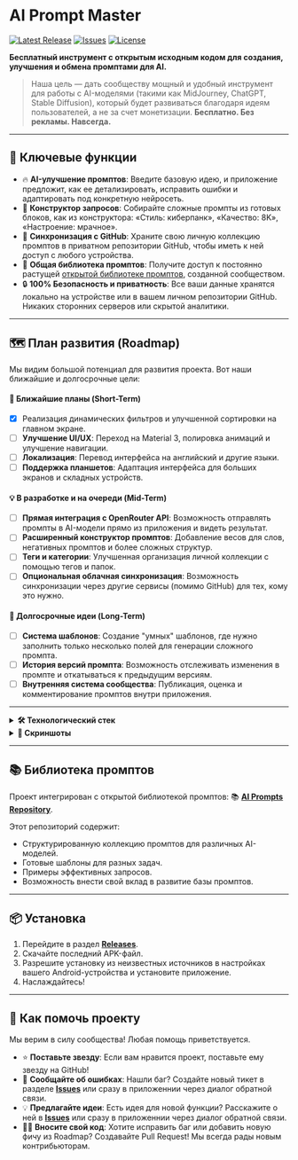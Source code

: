 # AI Prompt Master

[![Latest Release](https://img.shields.io/github/v/release/arnyigor/aipromptmaster?style=for-the-badge)](https://github.com/arnyigor/aipromptmaster/releases)
[![Issues](https://img.shields.io/github/issues/arnyigor/aipromptmaster?style=for-the-badge)](https://github.com/arnyigor/aipromptmaster/issues)
[![License](https://img.shields.io/github/license/arnyigor/aipromptmaster?style=for-the-badge)](LICENSE)

**Бесплатный инструмент с открытым исходным кодом для создания, улучшения и обмена промптами для AI.**

> Наша цель — дать сообществу мощный и удобный инструмент для работы с AI-моделями (такими как MidJourney, ChatGPT, Stable Diffusion), который будет развиваться благодаря идеям пользователей, а не за счет монетизации. **Бесплатно. Без рекламы. Навсегда.**

---

## 🚀 Ключевые функции

-   🔥 **AI-улучшение промптов**: Введите базовую идею, и приложение предложит, как ее детализировать, исправить ошибки и адаптировать под конкретную нейросеть.
-   🎨 **Конструктор запросов**: Собирайте сложные промпты из готовых блоков, как из конструктора: «Стиль: киберпанк», «Качество: 8K», «Настроение: мрачное».
-   🔄 **Синхронизация с GitHub**: Храните свою личную коллекцию промптов в приватном репозитории GitHub, чтобы иметь к ней доступ с любого устройства.
-   👥 **Общая библиотека промптов**: Получите доступ к постоянно растущей [открытой библиотеке промптов](https://github.com/arnyigor/aiprompts), созданной сообществом.
-   🔒 **100% Безопасность и приватность**: Все ваши данные хранятся локально на устройстве или в вашем личном репозитории GitHub. Никаких сторонних серверов или скрытой аналитики.

---

## 🗺️ План развития (Roadmap)

Мы видим большой потенциал для развития проекта. Вот наши ближайшие и долгосрочные цели:

#### 🎯 Ближайшие планы (Short-Term)
-   [x] Реализация динамических фильтров и улучшенной сортировки на главном экране.
-   [ ] **Улучшение UI/UX**: Переход на Material 3, полировка анимаций и улучшение навигации.
-   [ ] **Локализация**: Перевод интерфейса на английский и другие языки.
-   [ ] **Поддержка планшетов**: Адаптация интерфейса для больших экранов и складных устройств.

#### 💡 В разработке и на очереди (Mid-Term)
-   [ ] **Прямая интеграция с OpenRouter API**: Возможность отправлять промпты в AI-модели прямо из приложения и видеть результат.
-   [ ] **Расширенный конструктор промптов**: Добавление весов для слов, негативных промптов и более сложных структур.
-   [ ] **Теги и категории**: Улучшенная организация личной коллекции с помощью тегов и папок.
-   [ ] **Опциональная облачная синхронизация**: Возможность синхронизации через другие сервисы (помимо GitHub) для тех, кому это нужно.

#### 🌟 Долгосрочные идеи (Long-Term)
-   [ ] **Система шаблонов**: Создание "умных" шаблонов, где нужно заполнить только несколько полей для генерации сложного промпта.
-   [ ] **История версий промпта**: Возможность отслеживать изменения в промпте и откатываться к предыдущим версиям.
-   [ ] **Внутренняя система сообщества**: Публикация, оценка и комментирование промптов внутри приложения.

---

<details>
<summary><b>🛠️ Технологический стек</b></summary>
<br>
Проект построен на современном стеке технологий для Android, что делает его быстрым, надежным и легким для поддержки:
<ul>
  <li><b>Язык</b>: 100% <a href="https://kotlinlang.org/">Kotlin</a></li>
  <li><b>Асинхронность</b>: <a href="https://kotlinlang.org/docs/coroutines-guide.html">Kotlin Coroutines</a> & <a href="https://kotlinlang.org/docs/flow.html">Flow</a></li>
  <li><b>Архитектура</b>: MVVM (Model-View-ViewModel)</li>
  <li><b>UI</b>: Android Views с XML, Material Design 3 Components.</li>
  <li><b>DI (Внедрение зависимостей)</b>: <a href="https://developer.android.com/training/dependency-injection/hilt-android">Dagger 2 / Hilt</a></li>
  <li><b>Сеть</b>: <a href="https://square.github.io/retrofit/">Retrofit</a> & <a href="https://square.github.io/okhttp/">OkHttp</a></li>
  <li><b>База данных</b>: <a href="https://developer.android.com/training/data-storage/room">Room</a></li>
  <li><b>Работа со списками</b>: <a href="https://developer.android.com/topic/libraries/architecture/paging/v3-overview">Paging 3</a></li>
  <li><b>Навигация</b>: <a href="https://developer.android.com/guide/navigation">Jetpack Navigation Component</a></li>
</ul>
</details>

<details>
<summary><b>📸 Скриншоты</b></summary>
<br>
<table>
  <tr>
    <td align="center"><b>Главный экран</b></td>
    <td align="center"><b>Чат с ИИ</b></td>
  </tr>
  <tr>
    <td><img src="screenshots/home_screen.png" alt="Главная" width="300"/></td>
    <td><img src="screenshots/chat_screen.png" alt="Чат" width="300"/></td>
  </tr>
  <tr>
    <td align="center"><i>Список промптов с поиском в реальном времени.</i></td>
    <td align="center"><i>Общение с ИИ моделями и стриминг ответов.</i></td>
  </tr>
</table>
</details>

---
## 📚 Библиотека промптов
Проект интегрирован с открытой библиотекой промптов: 📚 **[AI Prompts Repository](https://github.com/arnyigor/aiprompts)**.

Этот репозиторий содержит:
- Структурированную коллекцию промптов для различных AI-моделей.
- Готовые шаблоны для разных задач.
- Примеры эффективных запросов.
- Возможность внести свой вклад в развитие базы промптов.

---
## 📦 Установка
1.  Перейдите в раздел **[Releases](https://github.com/arnyigor/aipromptmaster/releases)**.
2.  Скачайте последний APK-файл.
3.  Разрешите установку из неизвестных источников в настройках вашего Android-устройства и установите приложение.
4.  Наслаждайтесь!

---
## 🙌 Как помочь проекту
Мы верим в силу сообщества! Любая помощь приветствуется.

-   ⭐ **Поставьте звезду**: Если вам нравится проект, поставьте ему звезду на GitHub!
-   🐞 **Сообщайте об ошибках**: Нашли баг? Создайте новый тикет в разделе **[Issues](https://github.com/arnyigor/aipromptmaster/issues)** или сразу в приложеннии через диалог обратной связи.
-   💡 **Предлагайте идеи**: Есть идея для новой функции? Расскажите о ней в **[Issues](https://github.com/arnyigor/aipromptmaster/issues)** или сразу в приложеннии через диалог обратной связи.
-   🧑‍💻 **Вносите свой код**: Хотите исправить баг или добавить новую фичу из Roadmap? Создавайте Pull Request! Мы всегда рады новым контрибьюторам.
